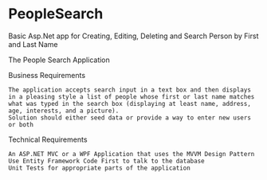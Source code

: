 # PeopleSearch
Basic Asp.Net app for Creating, Editing, Deleting and Search Person by First and Last Name

The People Search Application

Business Requirements

    The application accepts search input in a text box and then displays in a pleasing style a list of people whose first or last name matches what was typed in the search box (displaying at least name, address, age, interests, and a picture). 
    Solution should either seed data or provide a way to enter new users or both

Technical Requirements

    An ASP.NET MVC or a WPF Application that uses the MVVM Design Pattern
    Use Entity Framework Code First to talk to the database
    Unit Tests for appropriate parts of the application
